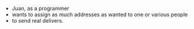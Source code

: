 * Juan, as a programmer
* wants to assign as much addresses as wanted to one or various people
* to send real delivers.
